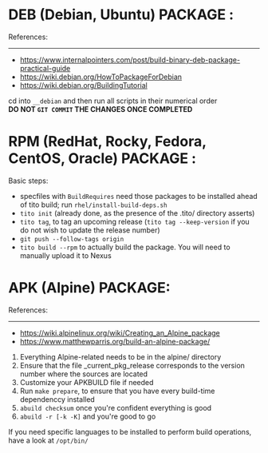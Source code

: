 # DEB (Debian, Ubuntu) PACKAGE :

References:
___
- https://www.internalpointers.com/post/build-binary-deb-package-practical-guide
- https://wiki.debian.org/HowToPackageForDebian
- https://wiki.debian.org/BuildingTutorial

cd into `__debian` and then run all scripts in their numerical order<br>
**DO NOT `GIT COMMIT` THE CHANGES ONCE COMPLETED**



# RPM (RedHat, Rocky, Fedora, CentOS, Oracle) PACKAGE :

Basic steps:

 - specfiles with `BuildRequires` need those packages to be installed ahead of tito build; run `rhel/install-build-deps.sh`
- `tito init` (already done, as the presence of the .tito/ directory asserts)
- `tito tag`, to tag an upcoming release (`tito tag --keep-version` if you do not wish to update the release number)
- `git push --follow-tags origin`
- `tito build --rpm` to actually build the package. You will need to manually upload it to Nexus

# APK (Alpine) PACKAGE:

References:
___
- https://wiki.alpinelinux.org/wiki/Creating_an_Alpine_package
- https://www.matthewparris.org/build-an-alpine-package/

1. Everything Alpine-related needs to be in the alpine/ directory
2. Ensure that the file _current_pkg_release corresponds to the version number where the sources are located
3. Customize your APKBUILD file if needed
4. Run `make prepare`, to ensure that you have every build-time dependenccy installed
5. `abuild checksum` once you're confident everything is good
6. `abuild -r [-k -K]` and you're good to go

If you need specific languages to be installed to perform build operations, have a look at `/opt/bin/`
